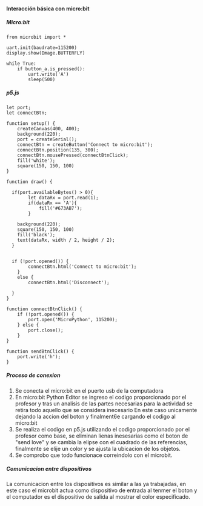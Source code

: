 #### Interacción básica con micro:bit

##### Micro:bit

    from microbit import *
    
    uart.init(baudrate=115200)
    display.show(Image.BUTTERFLY)
    
    while True:
        if button_a.is_pressed():
            uart.write('A')
            sleep(500)

##### p5.js

    let port;
    let connectBtn;
    
    function setup() {
        createCanvas(400, 400);
        background(220);
        port = createSerial();
        connectBtn = createButton('Connect to micro:bit');
        connectBtn.position(135, 300);
        connectBtn.mousePressed(connectBtnClick);
        fill('white');
        square(150, 150, 100)
    }
    
    function draw() {
    
      if(port.availableBytes() > 0){
            let dataRx = port.read(1);
            if(dataRx == 'A'){
                fill('#673AB7');
            }
       
        background(220);
        square(150, 150, 100)
        fill('black');
        text(dataRx, width / 2, height / 2);
      }
    
    
      if (!port.opened()) {
            connectBtn.html('Connect to micro:bit');
        }
        else {
            connectBtn.html('Disconnect');
      
      }
    }
    
    function connectBtnClick() {
        if (!port.opened()) {
            port.open('MicroPython', 115200);
        } else {
            port.close();
        }
    }
    
    function sendBtnClick() {
        port.write('h');
    }

##### Proceso de conexion 

1. Se conecta el micro:bit en el puerto usb de la computadora
2. En micro:bit Python Editor se ingreso el codigo proporcionado por el profesor y tras un analisis de las partes necesarias para la actividad se retira todo aquello que se considera inecesario
En este caso unicamente dejando la accion del boton y finalment6e cargando el codigo al micro:bit
3. Se realiza el codigo en p5.js utilizando el codigo proporcionado por el profesor como base, se eliminan lienas inesesarias como el boton de "send love" y se cambia la elipse con el cuadrado de las
referencias, finalmente se elije un color y se ajusta la ubicacion de los objetos.
4. Se comprobo que todo funcionace correindolo con el microbit.

##### Comunicacion entre dispositivos

La comunicacion entre los dispositivos es similar a las ya trabajadas, en este caso el microbit actua como dispositivo de entrada al tenmer el boton y el computador es el dispositivo de salida al mostrar
el color especificado.


  
